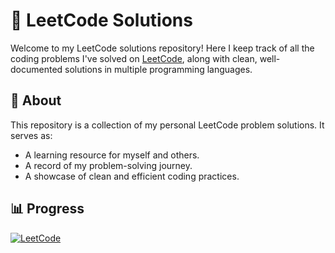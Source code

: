 # 🧠 LeetCode Solutions

Welcome to my LeetCode solutions repository! Here I keep track of all the coding problems I've solved on [LeetCode](https://leetcode.com), along with clean, well-documented solutions in multiple programming languages.

## 🚀 About

This repository is a collection of my personal LeetCode problem solutions. It serves as:

- A learning resource for myself and others.
- A record of my problem-solving journey.
- A showcase of clean and efficient coding practices.

## 📊 Progress

[![LeetCode](https://img.shields.io/badge/Visit_My-LeetCode-orange?logo=leetcode&logoColor=white)](https://leetcode.com/Nahid_Mahbub/)

